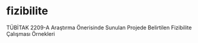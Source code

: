 # fizibilite
TÜBİTAK 2209-A Araştırma Önerisinde Sunulan Projede Belirtilen Fizibilite Çalışması Örnekleri
